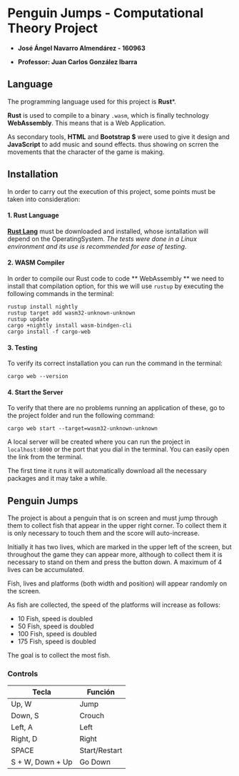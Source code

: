 # Penguin Jumps - Computational Theory Project

* **José Ángel Navarro Almendárez - 160963**

* **Professor: Juan Carlos González Ibarra**


## Language

The programming language used for this project is **Rust***.

**Rust** is used to compile to a binary `.wasm`, which is finally technology **WebAssembly**. This means that is a Web Application.

As secondary tools, **HTML** and **Bootstrap $** were used to give it design and **JavaScript** to add music and sound effects. thus showing on scrren the movements that the character of the game is making.

## Installation

In order to carry out the execution of this project, some points must be taken into consideration:

#### 1. Rust Language

[**Rust Lang**](https://www.rust-lang.org/tools/install "Instalación") must be downloaded and installed, whose isntallation will depend on the OperatingSystem.
*The tests were done in a Linux environment and its use is recommended for ease of testing*.

#### 2. WASM Compiler

In order to compile our Rust code to code ** WebAssembly ** we need to install that compilation option, for this we will use `rustup` by executing the following commands in the terminal:

	rustup install nightly
	rustup target add wasm32-unknown-unknown
	rustup update
	cargo +nightly install wasm-bindgen-cli
	cargo install -f cargo-web

#### 3. Testing

To verify its correct installation you can run the command in the terminal:

	cargo web --version

#### 4. Start the Server

To verify that there are no problems running an application of these, go to the project folder and run the following command:

	cargo web start --target=wasm32-unknown-unknown


A local server will be created where you can run the project in `localhost:8000` or the port that you dial in the terminal. You can easily open the link from the terminal.

The first time it runs it will automatically download all the necessary packages and it may take a while.

## Penguin Jumps

The project is about a penguin that is on screen and must jump through them to collect fish that appear in the upper right corner. To collect them it is only necessary to touch them and the score will auto-increase.

Initially it has two lives, which are marked in the upper left of the screen, but throughout the game they can appear more, although to collect them it is necessary to stand on them and press the button down. A maximum of 4 lives can be accumulated.

Fish, lives and platforms (both width and position) will appear randomly on the screen.

As fish are collected, the speed of the platforms will increase as follows:

* 10 Fish, speed is doubled
* 50 Fish, speed is doubled
* 100 Fish, speed is doubled
* 175 Fish, speed is doubled

The goal is to collect the most fish.

### Controls

| Tecla | Función |
|-|-|
Up, W | Jump
Down, S | Crouch
Left, A | Left
Right, D | Right
SPACE | Start/Restart
S + W, Down + Up | Go Down
